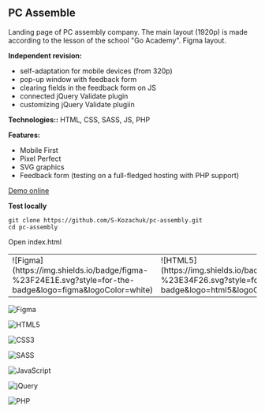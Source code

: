 ##  PC Assemble

Landing page of PC assembly company. The main layout (1920p) is made according to the lesson of the school "Go Academy". Figma layout. 

**Independent revision:**
- self-adaptation for mobile devices (from 320p)
- pop-up window with feedback form
- clearing fields in the feedback form on JS
- connected jQuery Validate plugin
- customizing jQuery Validate plugiin

**Technologies::**  HTML, CSS, SASS, JS, PHP

**Features:**
- Mobile First
- Pixel Perfect
- SVG graphics
- Feedback form (testing on a full-fledged hosting with PHP support)

[Demo online](https://s-kozachuk.github.io/pc-assembly)

**Test locally**

```
git clone https://github.com/S-Kozachuk/pc-assembly.git
cd pc-assembly
```

Open index.html
<table>
	<tr>
		<td>![Figma](https://img.shields.io/badge/figma-%23F24E1E.svg?style=for-the-badge&logo=figma&logoColor=white)
		</td>
		<td>![HTML5](https://img.shields.io/badge/html5-%23E34F26.svg?style=for-the-badge&logo=html5&logoColor=white)
		</td>
		<td>![CSS3](https://img.shields.io/badge/css3-%231572B6.svg?style=for-the-badge&logo=css3&logoColor=white)
		</td>
		<td>![SASS](https://img.shields.io/badge/SASS-hotpink.svg?style=for-the-badge&logo=SASS&logoColor=white) 
		</td>
		<td>![JavaScript](https://img.shields.io/badge/javascript-%23323330.svg?style=for-the-badge&logo=javascript&logoColor=%23F7DF1E)
		</td>
		<td>![jQuery](https://img.shields.io/badge/jquery-%230769AD.svg?style=for-the-badge&logo=jquery&logoColor=white)
		</td>
		<td>![PHP](https://img.shields.io/badge/php-%23777BB4.svg?style=for-the-badge&logo=php&logoColor=white)
		</td>
	</tr>
</table>

![Figma](https://img.shields.io/badge/figma-%23F24E1E.svg?style=for-the-badge&logo=figma&logoColor=white)

![HTML5](https://img.shields.io/badge/html5-%23E34F26.svg?style=for-the-badge&logo=html5&logoColor=white)

![CSS3](https://img.shields.io/badge/css3-%231572B6.svg?style=for-the-badge&logo=css3&logoColor=white)

![SASS](https://img.shields.io/badge/SASS-hotpink.svg?style=for-the-badge&logo=SASS&logoColor=white) 

![JavaScript](https://img.shields.io/badge/javascript-%23323330.svg?style=for-the-badge&logo=javascript&logoColor=%23F7DF1E)

![jQuery](https://img.shields.io/badge/jquery-%230769AD.svg?style=for-the-badge&logo=jquery&logoColor=white)

![PHP](https://img.shields.io/badge/php-%23777BB4.svg?style=for-the-badge&logo=php&logoColor=white)
